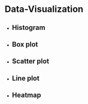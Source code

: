 # Data-Visualization

+ ## Histogram

+ ## Box plot

+ ## Scatter plot

+ ## Line plot 

+ ## Heatmap




